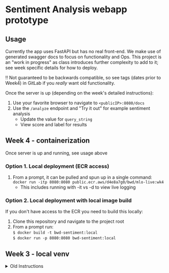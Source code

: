 # Sentiment Analysis webapp prototype
## Usage
Currently the app uses FastAPI but has no real front-end. We make use of generated swagger docs to focus on functionality and Ops.
This project is an "work in progress" as class introduces further complexity to add to it; see week specific details for how to deploy.  

‼ Not guaranteed to be backwards compatible, so see tags (dates prior to Week4) in GitLab if you *really* want old functionality.

Once the server is up (depending on the week's detailed instructions):
1. Use your favorite browser to navigate to `<publicIP>:8080/docs`
0. Use the `/analyze` endpoint and "Try it out" for example sentiment analysis
   * Update the value for `query_string`
   * View score and label for results


## Week 4 - containerization
Once server is up and running, see usage above
### Option 1. Local deployment (ECR access)
1. From a prompt, it can be pulled and spun up in a single command:  
  `docker run -itp 8080:8080 public.ecr.aws/d4e8a7g0/bwd/mlo-live:wk4`
    * This includes running with -it vs -d to view live logging

### Option 2. Local deployment with local image build
If you don't have access to the ECR you need to build this locally:
1. Clone this repository and navigate to the project root
2. From a prompt run:  
  `$ docker build -t bwd-sentiment:local`  
  `$ docker run -p 8080:8080 bwd-sentiment:local`


## Week 3 - local venv
<details><summary>Old Instructions</summary>

The following may already be available via 44.201.231.8, but somewhat unlikely that the app is still running...

### Manual pre-setup, from project root:
This avoids anaconda because there is too much bloat for the micro EC2 instance to have room for that AND the  (sometimes) actually required torch/transformers libraries. 
Instructions will vary slightly depending on OS and python distribution

1. `$ python3 -m venv env`  
1. `$ source env/bin/activate`  
1. `$ pip install -r api/requirements.txt`

### Actually spin up:
1. `$ uvicorn main:app --host 0.0.0.0 --port 8080`
</details>